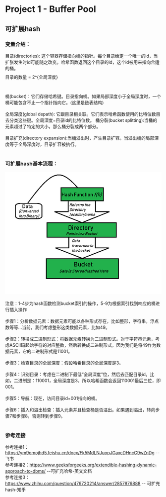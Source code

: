 # Project 1 - Buffer Pool

## 可扩展hash

### 变量介绍：
目录(directories): 这个容器存储指向桶的指针。每个目录给定一个唯一的id，当扩张发生时id可能随之改变。哈希函数返回这个目录的id，这个id被用来指向合适的桶。$$$$目录的数量 = 2^{全局深度} $$$$ <br><br>
桶(bucket)：它们存储哈希键。目录指向桶。如果局部深度小于全局深度时，一个桶可能包含不止一个指针指向它。(这里是链表结构)<br><br>
全局深度(global depath): 它跟目录相关联。它们表示哈希函数使用的比特位数目去分类这些键。全局深度=目录id的比特位数。
桶分裂(bucket splitting):当桶的元素超过了特定的大小，那么桶分裂成两个部分。<br><br>
目录扩充(directory expansion):当桶溢出时，产生目录扩容。当溢出桶的局部深度等于全局深度时，目录扩容被执行。<br><br>

### 可扩展hash基本流程：
![可扩展hash执行流程](../imgs/Basic-Working-of-Extendible-Hashing.png "可扩展hash执行流程")
<br><br>
注意：1-4步为hash函数检测bucket索引的操作，5-9为根据索引找到响应的桶进行插入操作<br><br>
步骤1：分析数据元素：数据元素可能以各种形式存在，比如整形，字符串，浮点数等等...当前，我们考虑整形这类数据元素，比如49。<br><br>
步骤2：转换成二进制形式：将数据元素转换为二进制形式。对于字符串元素，考虑ASCII码起始字符的对应整数，然后转换成二进制形式。因为我们是将49作为数据元素，它的二进制形式是11001。<br><br>
步骤3：检查目录的全局深度：假设哈希目录的全局深度是3。<br><br>
步骤4：识别目录：考虑在二进制下最低“全局深度”位，然后去匹配目录id。比如，二进制是：110001，全局深度是3，所以哈希函数会返回110001最后三位，即001。<br><br>
步骤5：导航：现在，访问目录id=001指向的桶。<br><br>
步骤6：插入和溢出检查：插入元素并且检查桶是否溢出。如果遇到溢出，转向步骤7和步骤8，否则转到步骤9。<br><br>


### 参考连接
参考连接1：https://ym9omojhd5.feishu.cn/docx/Fk5MdLNJuopJGaxcDHncC9wZnDg --飞书 <br>
参考连接2：https://www.geeksforgeeks.org/extendible-hashing-dynamic-approach-to-dbms/ --可扩充哈希-英文文档<br>
参考连接3：https://www.zhihu.com/question/476720214/answer/2857876888 -- 可扩充hash-知乎<br>

